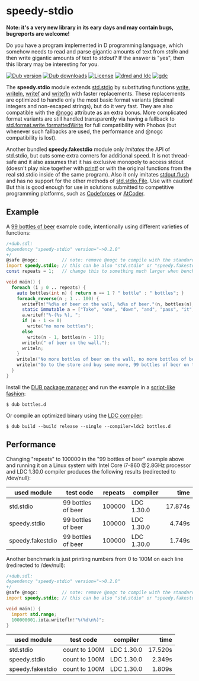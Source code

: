 # speedy-stdio

**Note: it's a very new library in its eary days and may contain bugs, bugreports are welcome!**

Do you have a program implemented in D programming language, which somehow needs to read and parse gigantic
amounts of text from *stdin* and then write gigantic amounts of text to *stdout*? If the answer is "yes",
then this library may be interesting for you.

[![Dub version](https://img.shields.io/dub/v/speedy-stdio.svg)](https://code.dlang.org/packages/speedy-stdio)
[![Dub downloads](https://img.shields.io/dub/dt/speedy-stdio.svg)](https://code.dlang.org/packages/speedy-stdio)
[![License](https://img.shields.io/dub/l/speedy-stdio.svg)](https://code.dlang.org/packages/speedy-stdio)
[![dmd and ldc](https://github.com/ssvb/speedy-stdio/actions/workflows/main.yml/badge.svg)](https://github.com/ssvb/speedy-stdio/actions/workflows/main.yml)
[![gdc](https://github.com/ssvb/speedy-stdio/actions/workflows/gdc.yml/badge.svg)](https://github.com/ssvb/speedy-stdio/actions/workflows/gdc.yml)

The **speedy.stdio** module extends [std.stdio](https://dlang.org/library/std/stdio.html) by substituting functions
[write](https://dlang.org/library/std/stdio/write.html), [writeln](https://dlang.org/library/std/stdio/writeln.html), 
[writef](https://dlang.org/library/std/stdio/writef.html) and [writefln](https://dlang.org/library/std/stdio/writefln.html)
with faster replacements. These replacements are optimized to handle only the most basic format variants
(decimal integers and non-escaped strings), but do it very fast. They are also compatible with the
[@nogc](https://dlang.org/spec/function.html#nogc-functions) attribute as an extra bonus.
More complicated format variants are still handled transparently via having a fallback to
[std.format.write.formattedWrite](https://dlang.org/library/std/format/write/formatted_write.html)
for full compatibility with Phobos (but whenever such fallbacks are used, the performance and @nogc
compatibility is lost).

Another bundled **speedy.fakestdio** module only *imitates* the API of std.stdio, but cuts some extra corners
for additional speed. It is not thread-safe and it also assumes that it has exclusive monopoly to access stdout
(doesn't play nice together with [printf](https://dlang.org/library/core/stdc/stdio/printf.html) or with
the original functions from the real std.stdio inside of the same program). Also it only imitates
[stdout.flush](https://dlang.org/library/std/stdio/file.flush.html) and has no support for the
other methods of [std.stdio.File](https://dlang.org/library/std/stdio/file.html). Use with caution!
But this is good enough for use in solutions submitted to competitive programming platforms, such
as [Codeforces](https://codeforces.com/) or [AtCoder](https://atcoder.jp/).

## Example

A [99 bottles of beer](https://www.99-bottles-of-beer.net/lyrics.html) example code,
intentionally using different varieties of functions:

```D
/+dub.sdl:
dependency "speedy-stdio" version="~>0.2.0"
+/
@safe @nogc:         // note: remove @nogc to compile with the standard "std.stdio"
import speedy.stdio; // this can be also "std.stdio" or "speedy.fakestdio"
const repeats = 1;   // change this to something much larger when benchmarking

void main() {
  foreach (i ; 0 .. repeats) {
    auto bottles(int n) { return n == 1 ? " bottle" : " bottles"; }
    foreach_reverse(n ; 1 .. 100) {
      writefln!"%d%s of beer on the wall, %d%s of beer."(n, bottles(n), n, bottles(n));
      static immutable a = ["Take", "one", "down", "and", "pass", "it", "around"];
      a.writef!"%-(%s %), ";
      if (n - 1 <= 0)
        write("no more bottles");
      else
        write(n - 1, bottles(n - 1));
      writeln(" of beer on the wall.");
      writeln;
    }
    writeln("No more bottles of beer on the wall, no more bottles of beer.");
    writeln("Go to the store and buy some more, 99 bottles of beer on the wall.");
  }
}
```

Install the [DUB package manager](https://github.com/dlang/dub) and run the example in a [script-like fashion](https://dub.pm/advanced_usage):
```
$ dub bottles.d
```

Or compile an optimized binary using the [LDC compiler](https://github.com/ldc-developers/ldc/releases):
```
$ dub build --build release --single --compiler=ldc2 bottles.d
```

## Performance

Changing "repeats" to 100000 in the "99 bottles of beer" example above and running it
on a Linux system with Intel Core i7-860 @2.8GHz processor and LDC 1.30.0 compiler
produces the following results (redirected to /dev/null):

| used module      | test code          | repeats       | compiler   | time    |
| ---------------- | ------------------ | ------------- | ---------- | -------:|
| std.stdio        | 99 bottles of beer | 100000        | LDC 1.30.0 | 17.874s |
| speedy.stdio     | 99 bottles of beer | 100000        | LDC 1.30.0 |  4.749s |
| speedy.fakestdio | 99 bottles of beer | 100000        | LDC 1.30.0 |  1.749s |

Another benchmark is just printing numbers from 0 to 100M on each line (redirected to /dev/null):

```D
/+dub.sdl:
dependency "speedy-stdio" version="~>0.2.0"
+/
@safe @nogc:         // note: remove @nogc to compile with the standard "std.stdio"
import speedy.stdio; // this can be also "std.stdio" or "speedy.fakestdio"

void main() {
  import std.range;
  100000001.iota.writefln!"%(%d\n%)";
}
```

| used module      | test code          | compiler   | time    |
| ---------------- | ------------------ | ---------- | -------:|
| std.stdio        | count to 100M      | LDC 1.30.0 | 17.520s |
| speedy.stdio     | count to 100M      | LDC 1.30.0 |  2.349s |
| speedy.fakestdio | count to 100M      | LDC 1.30.0 |  1.809s |
